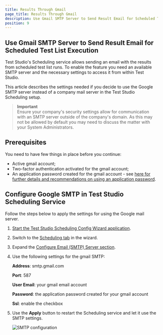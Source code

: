 ```yaml
---
title: Results Through Gmail
page_title: Results Through Gmail
description: Use Gmail SMTP Server to Send Result Email for Scheduled Test List Execution
position: 9
---
```

## Use Gmail SMTP Server to Send Result Email for Scheduled Test List Execution 

Test Studio's Scheduling service allows sending an email with the results from scheduled test list runs. To enable the feature you need an available SMTP server and the necessary settings to access it from within Test Studio. 

This article describes the settings needed if you decide to use the Google SMTP server instead of a company mail server in the Test Studio Scheduling setup. 
 
> __Important__ 
> <br>
> Ensure your company's security settings allow for communication with an SMTP server outside of the company's domain. As this may not be allowed by default you may need to discuss the matter with your System Administrators.

## Prerequisites

You need to have few things in place before you continue: 

* Active gmail account;
* Two-factor authentication activated for the gmail account;
* An application password created for the gmail account - see <a href="https://support.google.com/accounts/answer/185833/" target="_blank">here for further details and recommendations on using an application password</a>. 

## Configure Google SMTP in Test Studio Scheduling Service

Follow the steps below to apply the settings for using the Google mail server. 

1. <a href="/automated-tests/scheduling/multiple-machines-scheduling-setup/create-scheduling-server#start-the-test-studio-scheduling-config-wizard" target="_blank">Start the Test Studio Scheduling Config Wizard application</a>. 

2. Switch to the <a href="/automated-tests/scheduling/multiple-machines-scheduling-setup/create-scheduling-server#scheduling-tab" target="_blank">Scheduling tab</a> in the wizard. 

3. Expand the <a href="/automated-tests/scheduling/multiple-machines-scheduling-setup/create-scheduling-server#automatic-email-notification-for-scheduled-executions" target="_blank">Configure Email (SMTP) Server section</a>.

4. Use the following settings for the gmail SMTP:

    **Address**: smtp.gmail.com

    **Port**: 587

    **User Email**: your gmail email account

    **Password**: the application password created for your gmail account

    **Ssl**: enable the checkbox

5. Use the **Apply** button to restart the Scheduling service and let it use the SMTP settings. 

    ![SMTP configuration][1]

[1]: /img/knowledge-base/scheduling-kb/gmail-results/fig1.png